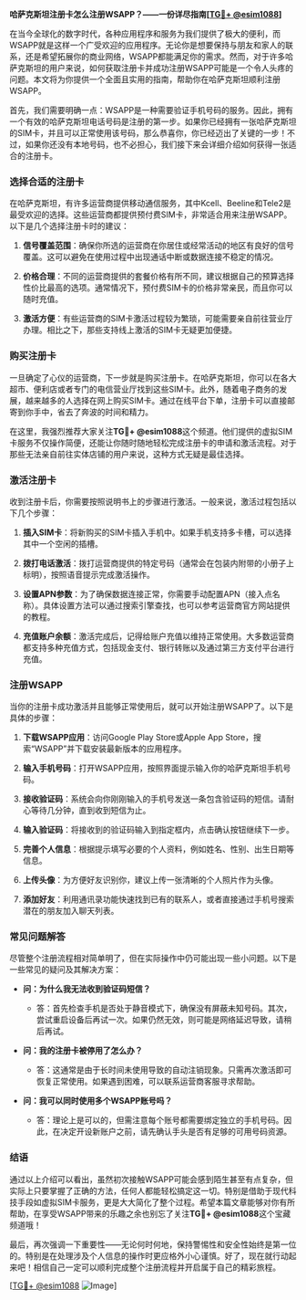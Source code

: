**哈萨克斯坦注册卡怎么注册WSAPP？——一份详尽指南[[TG💪+ @esim1088](https://t.me/s/esim1088)]**

在当今全球化的数字时代，各种应用程序和服务为我们提供了极大的便利，而WSAPP就是这样一个广受欢迎的应用程序。无论你是想要保持与朋友和家人的联系，还是希望拓展你的商业网络，WSAPP都能满足你的需求。然而，对于许多哈萨克斯坦的用户来说，如何获取注册卡并成功注册WSAPP可能是一个令人头疼的问题。本文将为你提供一个全面且实用的指南，帮助你在哈萨克斯坦顺利注册WSAPP。

首先，我们需要明确一点：WSAPP是一种需要验证手机号码的服务。因此，拥有一个有效的哈萨克斯坦电话号码是注册的第一步。如果你已经拥有一张哈萨克斯坦的SIM卡，并且可以正常使用该号码，那么恭喜你，你已经迈出了关键的一步！不过，如果你还没有本地号码，也不必担心，我们接下来会详细介绍如何获得一张适合的注册卡。

### **选择合适的注册卡**

在哈萨克斯坦，有许多运营商提供移动通信服务，其中Kcell、Beeline和Tele2是最受欢迎的选择。这些运营商都提供预付费SIM卡，非常适合用来注册WSAPP。以下是几个选择注册卡时的建议：

1. **信号覆盖范围**：确保你所选的运营商在你居住或经常活动的地区有良好的信号覆盖。这可以避免在使用过程中出现通话中断或数据连接不稳定的情况。
   
2. **价格合理**：不同的运营商提供的套餐价格有所不同，建议根据自己的预算选择性价比最高的选项。通常情况下，预付费SIM卡的价格非常亲民，而且你可以随时充值。

3. **激活方便**：有些运营商的SIM卡激活过程较为繁琐，可能需要亲自前往营业厅办理。相比之下，那些支持线上激活的SIM卡无疑更加便捷。

### **购买注册卡**

一旦确定了心仪的运营商，下一步就是购买注册卡。在哈萨克斯坦，你可以在各大超市、便利店或者专门的电信营业厅找到这些SIM卡。此外，随着电子商务的发展，越来越多的人选择在网上购买SIM卡。通过在线平台下单，注册卡可以直接邮寄到你手中，省去了奔波的时间和精力。

在这里，我强烈推荐大家关注**TG💪+ @esim1088**这个频道。他们提供的虚拟SIM卡服务不仅操作简便，还能让你随时随地轻松完成注册卡的申请和激活流程。对于那些无法亲自前往实体店铺的用户来说，这种方式无疑是最佳选择。

### **激活注册卡**

收到注册卡后，你需要按照说明书上的步骤进行激活。一般来说，激活过程包括以下几个步骤：

1. **插入SIM卡**：将新购买的SIM卡插入手机中。如果手机支持多卡槽，可以选择其中一个空闲的插槽。

2. **拨打电话激活**：拨打运营商提供的特定号码（通常会在包装内附带的小册子上标明），按照语音提示完成激活操作。

3. **设置APN参数**：为了确保数据连接正常，你需要手动配置APN（接入点名称）。具体设置方法可以通过搜索引擎查找，也可以参考运营商官方网站提供的教程。

4. **充值账户余额**：激活完成后，记得给账户充值以维持正常使用。大多数运营商都支持多种充值方式，包括现金支付、银行转账以及通过第三方支付平台进行充值。

### **注册WSAPP**

当你的注册卡成功激活并且能够正常使用后，就可以开始注册WSAPP了。以下是具体的步骤：

1. **下载WSAPP应用**：访问Google Play Store或Apple App Store，搜索“WSAPP”并下载安装最新版本的应用程序。

2. **输入手机号码**：打开WSAPP应用，按照界面提示输入你的哈萨克斯坦手机号码。

3. **接收验证码**：系统会向你刚刚输入的手机号发送一条包含验证码的短信。请耐心等待几分钟，直到收到短信为止。

4. **输入验证码**：将接收到的验证码输入到指定框内，点击确认按钮继续下一步。

5. **完善个人信息**：根据提示填写必要的个人资料，例如姓名、性别、出生日期等信息。

6. **上传头像**：为方便好友识别你，建议上传一张清晰的个人照片作为头像。

7. **添加好友**：利用通讯录功能快速找到已有的联系人，或者直接通过手机号搜索潜在的朋友加入聊天列表。

### **常见问题解答**

尽管整个注册流程相对简单明了，但在实际操作中仍可能出现一些小问题。以下是一些常见的疑问及其解决方案：

- **问：为什么我无法收到验证码短信？**
  - 答：首先检查手机是否处于静音模式下，确保没有屏蔽未知号码。其次，尝试重启设备后再试一次。如果仍然无效，则可能是网络延迟导致，请稍后再试。

- **问：我的注册卡被停用了怎么办？**
  - 答：这通常是由于长时间未使用导致的自动注销现象。只需再次激活即可恢复正常使用。如果遇到困难，可以联系运营商客服寻求帮助。

- **问：我可以同时使用多个WSAPP账号吗？**
  - 答：理论上是可以的，但需注意每个账号都需要绑定独立的手机号码。因此，在决定开设新账户之前，请先确认手头是否有足够的可用号码资源。

### **结语**

通过以上介绍可以看出，虽然初次接触WSAPP可能会感到陌生甚至有点复杂，但实际上只要掌握了正确的方法，任何人都能轻松搞定这一切。特别是借助于现代科技手段如虚拟SIM卡服务，更是大大简化了整个过程。希望本篇文章能够对你有所帮助，在享受WSAPP带来的乐趣之余也别忘了关注**TG💪+ @esim1088**这个宝藏频道哦！

最后，再次强调一下重要性——无论何时何地，保持警惕性和安全性始终是第一位的。特别是在处理涉及个人信息的操作时更应格外小心谨慎。好了，现在就行动起来吧！相信自己一定可以顺利完成整个注册流程并开启属于自己的精彩旅程。

[[TG💪+ @esim1088](https://t.me/s/esim1088) ![Image](https://i.postimg.cc/4NQfJmqS/Snipaste-2025-05-13-00-14-12.png)]
